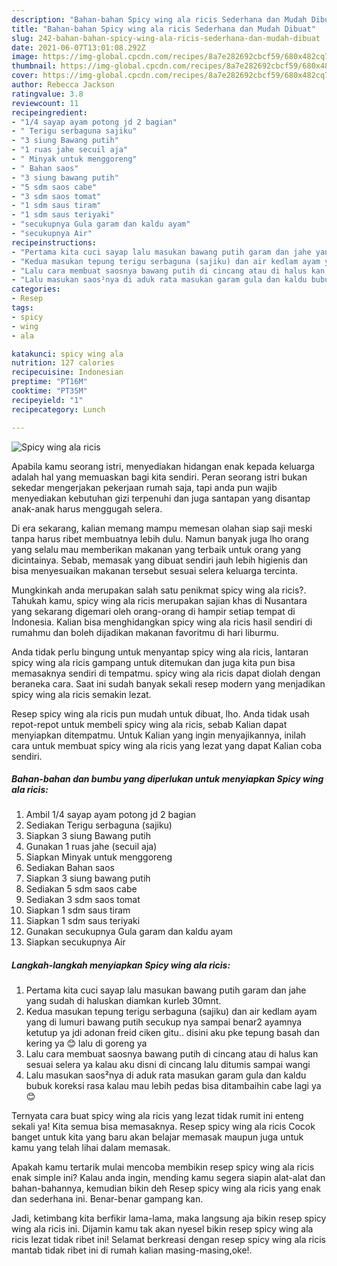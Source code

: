 ```yaml
---
description: "Bahan-bahan Spicy wing ala ricis Sederhana dan Mudah Dibuat"
title: "Bahan-bahan Spicy wing ala ricis Sederhana dan Mudah Dibuat"
slug: 242-bahan-bahan-spicy-wing-ala-ricis-sederhana-dan-mudah-dibuat
date: 2021-06-07T13:01:08.292Z
image: https://img-global.cpcdn.com/recipes/8a7e282692cbcf59/680x482cq70/spicy-wing-ala-ricis-foto-resep-utama.jpg
thumbnail: https://img-global.cpcdn.com/recipes/8a7e282692cbcf59/680x482cq70/spicy-wing-ala-ricis-foto-resep-utama.jpg
cover: https://img-global.cpcdn.com/recipes/8a7e282692cbcf59/680x482cq70/spicy-wing-ala-ricis-foto-resep-utama.jpg
author: Rebecca Jackson
ratingvalue: 3.8
reviewcount: 11
recipeingredient:
- "1/4 sayap ayam potong jd 2 bagian"
- " Terigu serbaguna sajiku"
- "3 siung Bawang putih"
- "1 ruas jahe secuil aja"
- " Minyak untuk menggoreng"
- " Bahan saos"
- "3 siung bawang putih"
- "5 sdm saos cabe"
- "3 sdm saos tomat"
- "1 sdm saus tiram"
- "1 sdm saus teriyaki"
- "secukupnya Gula garam dan kaldu ayam"
- "secukupnya Air"
recipeinstructions:
- "Pertama kita cuci sayap lalu masukan bawang putih garam dan jahe yang sudah di haluskan diamkan kurleb 30mnt."
- "Kedua masukan tepung terigu serbaguna (sajiku) dan air kedlam ayam yang di lumuri bawang putih secukup nya sampai benar2 ayamnya ketutup ya jdi adonan freid ciken gitu.. disini aku pke tepung basah dan kering ya 😊 lalu di goreng ya"
- "Lalu cara membuat saosnya bawang putih di cincang atau di halus kan sesuai selera ya kalau aku disni di cincang lalu ditumis sampai wangi"
- "Lalu masukan saos²nya di aduk rata masukan garam gula dan kaldu bubuk koreksi rasa kalau mau lebih pedas bisa ditambaihin cabe lagi ya😊"
categories:
- Resep
tags:
- spicy
- wing
- ala

katakunci: spicy wing ala 
nutrition: 127 calories
recipecuisine: Indonesian
preptime: "PT16M"
cooktime: "PT35M"
recipeyield: "1"
recipecategory: Lunch

---
```



![Spicy wing ala ricis](https://img-global.cpcdn.com/recipes/8a7e282692cbcf59/680x482cq70/spicy-wing-ala-ricis-foto-resep-utama.jpg)

Apabila kamu seorang istri, menyediakan hidangan enak kepada keluarga adalah hal yang memuaskan bagi kita sendiri. Peran seorang istri bukan sekedar mengerjakan pekerjaan rumah saja, tapi anda pun wajib menyediakan kebutuhan gizi terpenuhi dan juga santapan yang disantap anak-anak harus menggugah selera.

Di era  sekarang, kalian memang mampu memesan olahan siap saji meski tanpa harus ribet membuatnya lebih dulu. Namun banyak juga lho orang yang selalu mau memberikan makanan yang terbaik untuk orang yang dicintainya. Sebab, memasak yang dibuat sendiri jauh lebih higienis dan bisa menyesuaikan makanan tersebut sesuai selera keluarga tercinta. 



Mungkinkah anda merupakan salah satu penikmat spicy wing ala ricis?. Tahukah kamu, spicy wing ala ricis merupakan sajian khas di Nusantara yang sekarang digemari oleh orang-orang di hampir setiap tempat di Indonesia. Kalian bisa menghidangkan spicy wing ala ricis hasil sendiri di rumahmu dan boleh dijadikan makanan favoritmu di hari liburmu.

Anda tidak perlu bingung untuk menyantap spicy wing ala ricis, lantaran spicy wing ala ricis gampang untuk ditemukan dan juga kita pun bisa memasaknya sendiri di tempatmu. spicy wing ala ricis dapat diolah dengan beraneka cara. Saat ini sudah banyak sekali resep modern yang menjadikan spicy wing ala ricis semakin lezat.

Resep spicy wing ala ricis pun mudah untuk dibuat, lho. Anda tidak usah repot-repot untuk membeli spicy wing ala ricis, sebab Kalian dapat menyiapkan ditempatmu. Untuk Kalian yang ingin menyajikannya, inilah cara untuk membuat spicy wing ala ricis yang lezat yang dapat Kalian coba sendiri.

<!--inarticleads1-->

##### Bahan-bahan dan bumbu yang diperlukan untuk menyiapkan Spicy wing ala ricis:

1. Ambil 1/4 sayap ayam potong jd 2 bagian
1. Sediakan  Terigu serbaguna (sajiku)
1. Siapkan 3 siung Bawang putih
1. Gunakan 1 ruas jahe (secuil aja)
1. Siapkan  Minyak untuk menggoreng
1. Sediakan  Bahan saos
1. Siapkan 3 siung bawang putih
1. Sediakan 5 sdm saos cabe
1. Sediakan 3 sdm saos tomat
1. Siapkan 1 sdm saus tiram
1. Siapkan 1 sdm saus teriyaki
1. Gunakan secukupnya Gula garam dan kaldu ayam
1. Siapkan secukupnya Air




<!--inarticleads2-->

##### Langkah-langkah menyiapkan Spicy wing ala ricis:

1. Pertama kita cuci sayap lalu masukan bawang putih garam dan jahe yang sudah di haluskan diamkan kurleb 30mnt.
1. Kedua masukan tepung terigu serbaguna (sajiku) dan air kedlam ayam yang di lumuri bawang putih secukup nya sampai benar2 ayamnya ketutup ya jdi adonan freid ciken gitu.. disini aku pke tepung basah dan kering ya 😊 lalu di goreng ya
1. Lalu cara membuat saosnya bawang putih di cincang atau di halus kan sesuai selera ya kalau aku disni di cincang lalu ditumis sampai wangi
1. Lalu masukan saos²nya di aduk rata masukan garam gula dan kaldu bubuk koreksi rasa kalau mau lebih pedas bisa ditambaihin cabe lagi ya😊




Ternyata cara buat spicy wing ala ricis yang lezat tidak rumit ini enteng sekali ya! Kita semua bisa memasaknya. Resep spicy wing ala ricis Cocok banget untuk kita yang baru akan belajar memasak maupun juga untuk kamu yang telah lihai dalam memasak.

Apakah kamu tertarik mulai mencoba membikin resep spicy wing ala ricis enak simple ini? Kalau anda ingin, mending kamu segera siapin alat-alat dan bahan-bahannya, kemudian bikin deh Resep spicy wing ala ricis yang enak dan sederhana ini. Benar-benar gampang kan. 

Jadi, ketimbang kita berfikir lama-lama, maka langsung aja bikin resep spicy wing ala ricis ini. Dijamin kamu tak akan nyesel bikin resep spicy wing ala ricis lezat tidak ribet ini! Selamat berkreasi dengan resep spicy wing ala ricis mantab tidak ribet ini di rumah kalian masing-masing,oke!.

